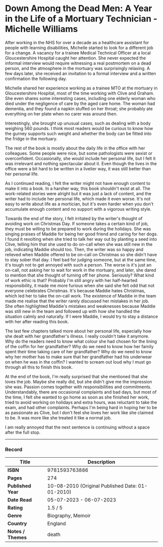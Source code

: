 # Down Among the Dead Men: A Year in the Life of a Mortuary Technician - Michelle Williams


After working in the NHS for over a decade as a healthcare assistant for people with learning disabilities, Michelle started to look for a different job for a change. A vacancy for a trainee Medical Technical Officer at a local Gloucestershire Hospital caught her attention. She never expected the informal interview would require witnessing a real postmortem on a dead person, and the atmosphere in the mortuary was surprisingly relaxing. A few days later, she received an invitation to a formal interview and a written confirmation the following day.

Michelle shared her experience working as a trainee MTO at the mortuary in Gloucestershire Hospital, most of the time working with Clive and Graham. She even shares some interesting cases, including one elderly woman who died under the negligence of care by the aged care home. The woman had dementia, and they found a napkin stuffed on her throat; she probably ate everything on her plate when no carer was around then. 

Interestingly, she brought up unusual cases, such as dealing with a body weighing 560 pounds. I think most readers would be curious to know how the gurney supports such weight and whether the body can be fitted into the fridge in the mortuary.

The rest of the book is mostly about the daily life in the office with her colleagues. Some people were nice, but some pathologists were sexist or overconfident. Occasionally, she would include her personal life, but I felt it was irrelevant and nothing spectacular about it. Even though the lives in the office were a bit hard to be written in a livelier way, it was still better than her personal life.

As I continued reading, I felt the writer might not have enough content to make it into a book. In a harsher way, this book shouldn't exist at all. The work-related stories were alright but it was just a lack of content, and the writer had to include her personal life, which made it even worse. It's not easy to write about life as a mortician, but it's even harder when you don't accumulate enough content and no support with a vigorous writing style.

Towards the end of the story, I felt irritated by the writer's thought of avoiding work on Christmas Day. If someone takes a certain kind of job, they must be willing to be prepared to work during the holidays. She was singing praises of Maddie for being her good friend and caring for her dogs. I found it revolting when she tried to talk her way out by planting a seed into Clive, telling him that she used to do on-call when she was still new in the job, indicating Maddie should too. Then, the writer was so happy and relieved when Maddie offered to be on-call on Christmas so she didn't have to stay sober that day. I feel bad for judging someone, but at the same time, it's tough not to get annoyed with such a person. The worse is it's just an on-call, not asking her to wait for work in the mortuary, and later, she dared to mention that she thought of turning off her phone. Seriously? What kind of work ethic is that? Probably I'm still angry with her half-hearted responsibility, it made me more furious when she said she felt odd that not everyone celebrates Christmas. It's because Maddie hates Christmas, which led her to take the on-call work. The existence of Maddie in the team made me realise that the writer rarely discussed her mistakes in her job. She often highlighted Maddie's mistakes and weaknesses because Maddie was still new in the team and followed up with how she handled the situation calmly and naturally. If I were Maddie, I would try to stay a distance with her after reading this book.

The last few chapters talked more about her personal life, especially how she dealt with her grandfather's illness. I really couldn't take it anymore. Why do the readers need to know what colour she had chosen for the lining of the coffin for her grandfather? Why do we need to know how her family spent their time taking care of her grandfather? Why do we need to know why her mother has to make sure that her grandfather had his underwear on when he was in the coffin? I wanted to scream out loud why I must go through all this to finish this book.

At the end of the book, I'm really surprised that she mentioned that she loves the job. Maybe she really did, but she didn't give me the impression she was. Passion comes together with responsibilities and commitments. Understandably, there are occasional complaints and bad days, but most of the time, I felt she wanted to go home as soon as she finished her work, tried to avoid working on holidays and extra hours, was reluctant to take the exam, and had other complaints. Perhaps I'm being hard in hoping her to be as passionate as Clive, but I don't feel she loves her work like she claimed to be. It was more like she treated it like a normal job.

I am really annoyed that the next sentence is continuing without a space after the full stop.

***

### Record
| Title | Description |
| -- | -- |
| **ISBN** | 9781593763886 |
| **Pages** | 274 |
| **Published Year** | 10-08-2010 (Original Published Date: 01-01-2010) |
| **Date Read** | 05-07-2023 - 06-07-2023 |
| **Rating** | 1.5 / 5 |
| **Genre** | Biography, Memoir |
| **Country** | England |
| **Notes / Themes** | death | 
